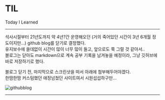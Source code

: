 # TIL
Today I Learned  
  
---
    
석사시절부터 21년도까지 약 4년?간 운영해오던 (거의 죽어있던 시간이 3년 6개월 정도이지만...) github blog를 닫기로 결정했다.  
유지보수에 쓸데없이 시간이 많이 너무 많이 들고, 앞으로도 쭉 그럴 것 같아서..  
블로그는 닫아도 markdown으로 계속 공부 기록을 남겨놓을 예정이라, 그냥 깃허브에 바로 저장하기로 했다.  
  
블로그 닫기 전, 마지막으로 스크린샷을 떠서 아래에 첨부해두어야겠다.   
한땀한땀 커스텀했던 애정넘쳤던 사이트여서 시원섭섭하구만... 

![githubblog](.Resource/img/screenshot1.png)

---



